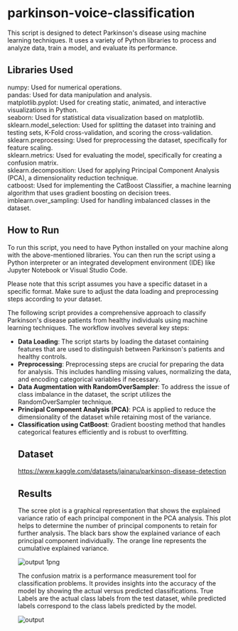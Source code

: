 # parkinson-voice-classification

This script is designed to detect Parkinson's disease using machine learning techniques. It uses a variety of Python libraries to process and analyze data, train a model, and evaluate its performance.

## Libraries Used  

numpy: Used for numerical operations.  
pandas: Used for data manipulation and analysis.  
matplotlib.pyplot: Used for creating static, animated, and interactive visualizations in Python.  
seaborn: Used for statistical data visualization based on matplotlib.  
sklearn.model_selection: Used for splitting the dataset into training and testing sets, K-Fold cross-validation, and scoring the cross-validation.  
sklearn.preprocessing: Used for preprocessing the dataset, specifically for feature scaling.  
sklearn.metrics: Used for evaluating the model, specifically for creating a confusion matrix.  
sklearn.decomposition: Used for applying Principal Component Analysis (PCA), a dimensionality reduction technique.  
catboost: Used for implementing the CatBoost Classifier, a machine learning algorithm that uses gradient boosting on decision trees.  
imblearn.over_sampling: Used for handling imbalanced classes in the dataset.  

## How to Run  
To run this script, you need to have Python installed on your machine along with the above-mentioned libraries. You can then run the script using a Python interpreter or an integrated development environment (IDE) like Jupyter Notebook or Visual Studio Code.

Please note that this script assumes you have a specific dataset in a specific format. Make sure to adjust the data loading and preprocessing steps according to your dataset.
<p>The following script provides a comprehensive approach to classify Parkinson's disease patients from healthy individuals using machine learning techniques. The workflow involves several key steps:</p>
<ul>
    <li><b>Data Loading</b>: The script starts by loading the dataset containing features that are used to distinguish between Parkinson's patients and healthy controls.</li>
    <li><b>Preprocessing</b>: Preprocessing steps are crucial for preparing the data for analysis. This includes handling missing values, normalizing the data, and encoding categorical variables if necessary.</li>
    <li><b>Data Augmentation with RandomOverSampler</b>: To address the issue of class imbalance in the dataset, the script utilizes the RandomOverSampler technique.</li>
    <li><b>Principal Component Analysis (PCA)</b>: PCA is applied to reduce the dimensionality of the dataset while retaining most of the variance.</li>
    <li><b>Classification using CatBoost</b>: Gradient boosting method that handles categorical features efficiently and is robust to overfitting.</li>


## Dataset 

https://www.kaggle.com/datasets/jainaru/parkinson-disease-detection


## Results

The scree plot is a graphical representation that shows the explained variance ratio of each principal component in the PCA analysis. This plot helps to determine the number of principal components to retain for further analysis. The black bars show the explained variance of each principal component individually. The orange line represents the cumulative explained variance.

![output 1png](https://github.com/eduardosamman/parkinson-voice-classification/assets/120644239/122734d9-2b3a-4ca4-bf7f-dc2306687e03)

The confusion matrix is a performance measurement tool for classification problems. It provides insights into the accuracy of the model by showing the actual versus predicted classifications. True Labels are the actual class labels from the test dataset, while predicted labels correspond to the class labels predicted by the model.

![output](https://github.com/eduardosamman/parkinson-voice-classification/assets/120644239/d942cd65-5010-404a-a2f7-7698415c204a)

